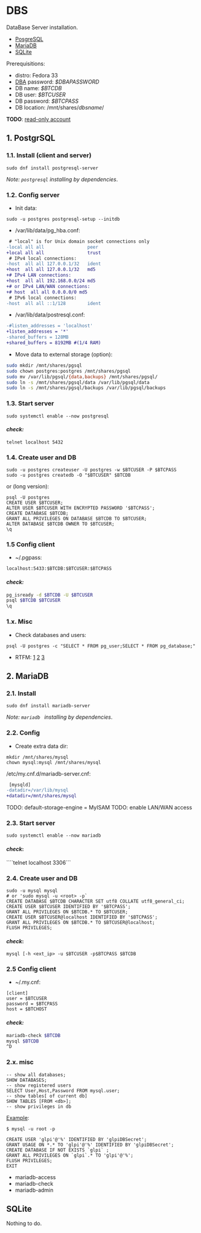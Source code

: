 # DBS
DataBase Server installation.

- [PosgreSQL](#postgresql)
- [MariaDB](#mariadb)
- [SQLite](#sqlite)

Prerequisitions:

- distro: Fedora 33
- [DBA](https://en.wikipedia.org/wiki/Database_administrator) password: _$DBAPASSWORD_
- DB name: _$BTCDB_
- DB user: _$BTCUSER_
- DB password: _$BTCPASS_
- DB location: /mnt/shares/_dbsname_/

**TODO**: [read-only account](https://habr.com/ru/post/531090/)

## 1. PostgrSQL

### 1.1. Install (client and server)

```sudo dnf install postgresql-server```

_Note: `postgresql` installing by dependencies_.

### 1.2. Config server

- Init data:

```sudo -u postgres postgresql-setup --initdb```

- /var/lib/data/pg_hba.conf:

```diff
 # "local" is for Unix domain socket connections only
-local all all                peer
+local all all                trust
 # IPv4 local connections:
-host  all all 127.0.0.1/32   ident
+host  all all 127.0.0.1/32   md5
+# IPv4 LAN connections:
+host  all all 192.168.0.0/24 md5
+# or IPv4 LAN/WAN connections:
+# host  all all 0.0.0.0/0 md5
 # IPv6 local connections:
-host  all all ::1/128        ident
```

- /var/lib/data/postresql.conf:

```diff
-#listen_addresses = 'localhost'
+listen_addresses = '*'
-shared_buffers = 128MB
+shared_buffers = 8192MB #(1/4 RAM)
```


- Move data to external storage (option):

```bash
sudo mkdir /mnt/shares/pgsql
sudo chown postgres:postgres /mnt/shares/pgsql
sudo mv /var/lib/pgsql/{data,backups} /mnt/shares/pgsql/
sudo ln -s /mnt/shares/pgsql/data /var/lib/pgsql/data
sudo ln -s /mnt/shares/pgsql/backups /var/lib/pgsql/backups
```

### 1.3. Start server

```sudo systemctl enable --now postgresql```

#### _check:_

```telnet localhost 5432```

### 1.4. Create user and DB

```
sudo -u postgres createuser -U postgres -w $BTCUSER -P $BTCPASS
sudo -u postgres createdb -O "$BTCUSER" $BTCDB
```

or (long version):

```
psql -U postgres
CREATE USER $BTCUSER;
ALTER USER $BTCUSER WITH ENCRYPTED PASSWORD '$BTCPASS';
CREATE DATABASE $BTCDB;
GRANT ALL PRIVILEGES ON DATABASE $BTCDB TO $BTCUSER;
ALTER DATABASE $BTCDB OWNER TO $BTCUSER;
\q
```

### 1.5 Config client

- ~/.pgpass:

```localhost:5433:$BTCDB:$BTCUSER:$BTCPASS```

#### _check:_

```bash
pg_isready -d $BTCDB -U $BTCUSER
psql $BTCDB $BTCUSER
\q
```

### 1.x. Misc

- Check databases and users:

```psql -U postgres -c "SELECT * FROM pg_user;SELECT * FROM pg_database;"```

- RTFM:
[1](https://linux-notes.org/ustanovka-postgresql-centos-red-hat-fedora/)
[2](https://www.digitalocean.com/community/tutorials/how-to-install-and-use-postgresql-on-ubuntu-18-04-ru)
[3](http://r00ssyp.blogspot.com/2017/03/postgresql-9.html)

## 2. MariaDB

### 2.1. Install

```sudo dnf install mariadb-server```

_Note: `mariadb ` installing by dependencies_.

### 2.2. Config

- Create extra data dir:

```
mkdir /mnt/shares/mysql
chown mysql:mysql /mnt/shares/mysql
```

/etc/my.cnf.d/mariadb-server.cnf:

```diff
 [mysqld]
-datadir=/var/lib/mysql
+datadir=/mnt/shares/mysql
```

TODO: default-storage-engine = MyISAM
TODO: enable LAN/WAN access

### 2.3. Start server

```sudo systemctl enable --now mariadb```

#### _check_:

````telnet localhost 3306```

### 2.4. Create user and DB

```
sudo -u mysql mysql
# or 'sudo mysql -u <root> -p`
CREATE DATABASE $BTCDB CHARACTER SET utf8 COLLATE utf8_general_ci;
CREATE USER $BTCUSER IDENTIFIED BY '$BTCPASS';
GRANT ALL PRIVILEGES ON $BTCDB.* TO $BTCUSER;
CREATE USER $BTCUSER@localhost IDENTIFIED BY '$BTCPASS';
GRANT ALL PRIVILEGES ON $BTCDB.* TO $BTCUSER@localhost;
FLUSH PRIVILEGES;
```

#### _check_:

```mysql [-h <ext_ip> -u $BTCUSER -p$BTCPASS $BTCDB```

### 2.5 Config client

- ~/.my.cnf:

```
[client]
user = $BTCUSER
password = $BTCPASS
host = $BTCHOST
```

#### _check:_

```bash
mariadb-check $BTCDB
mysql $BTCDB
^D
```

### 2.x. misc

```
-- show all databases;
SHOW DATABASES;
-- show registered users
SELECT User,Host,Password FROM mysql.user;
-- show tables[ of current db]
SHOW TABLES [FROM <db>];
-- show privileges in db

```

[Example](https://computingforgeeks.com/how-to-install-glpi-on-centos-fedora/):

```
$ mysql -u root -p

CREATE USER 'glpi'@'%' IDENTIFIED BY 'glpiDBSecret';
GRANT USAGE ON *.* TO 'glpi'@'%' IDENTIFIED BY 'glpiDBSecret';
CREATE DATABASE IF NOT EXISTS `glpi` ;
GRANT ALL PRIVILEGES ON `glpi`.* TO 'glpi'@'%';
FLUSH PRIVILEGES;
EXIT
```

- mariadb-access
- mariadb-check
- mariadb-admin


## SQLite

Nothing to do.
